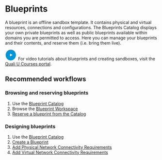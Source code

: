 # Blueprints

A blueprint is an offline sandbox template. It contains physical and virtual resources, connections and configurations. The Blueprints Catalog displays your own private blueprints as well as public blueprints available within domains you are permitted to access. Here you can manage your blueprints and their contents, and reserve them (i.e. bring them live).

![](/Images/OLH-Images/video-icon.jpg) For video tutorials about blueprints and creating sandboxes, visit the [Quali U Courses portal](http://courses.quali.com/).

## Recommended workflows

### Browsing and reserving blueprints

1. Use the [Blueprint Catalog](./blueprints/blueprint-catalog)
2. Browse the [Blueprint Workspace](.blueprints/blueprint-workspace)
3. [Reserve a blueprint from the Catalog](./blueprints/blueprint-catalog#reserve-a-blueprint-from-the-catalog)

### Designing blueprints

1. Use the [Blueprint Catalog](./blueprints/blueprint-catalog)
2. [Create a Blueprint](https://help.quali.com/Online%20Help/0.0/Portal/Content/CSP/LAB-MNG/Crt-Blprnt/Blprnt-New.htm)
3. [Add Physical Network Connectivity Requirements](https://help.quali.com/Online%20Help/0.0/Portal/Content/CSP/LAB-MNG/Rsc-Cnct/Phys-Ntwrk-Crt.htm)
4. [Add Virtual Network Connectivity Requirements](https://help.quali.com/Online%20Help/0.0/Portal/Content/CSP/LAB-MNG/App-Cnct/Vir-Ntwrk-Cnct-Crt.htm)